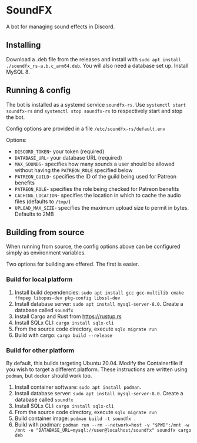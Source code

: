 # SoundFX

A bot for managing sound effects in Discord.

## Installing

Download a .deb file from the releases and install with `sudo apt install ./soundfx_rs-a.b.c_arm64.deb`. You will also need a database set up. Install MySQL 8.

## Running & config

The bot is installed as a systemd service `soundfx-rs`. Use `systemctl start soundfx-rs` and `systemctl stop soundfx-rs` to respectively start and stop the bot.

Config options are provided in a file `/etc/soundfx-rs/default.env`

Options:
* `DISCORD_TOKEN`- your token (required)
* `DATABASE_URL`- your database URL (required)
* `MAX_SOUNDS`- specifies how many sounds a user should be allowed without having the `PATREON_ROLE` specified below
* `PATREON_GUILD`- specifies the ID of the guild being used for Patreon benefits
* `PATREON_ROLE`- specifies the role being checked for Patreon benefits
* `CACHING_LOCATION`- specifies the location in which to cache the audio files (defaults to `/tmp/`)
* `UPLOAD_MAX_SIZE`- specifies the maximum upload size to permit in bytes. Defaults to 2MB

## Building from source

When running from source, the config options above can be configured simply as environment variables.

Two options for building are offered. The first is easier.

### Build for local platform

1. Install build dependencies: `sudo apt install gcc gcc-multilib cmake ffmpeg libopus-dev pkg-config libssl-dev`
2. Install database server: `sudo apt install mysql-server-8.0`. Create a database called `soundfx`
3. Install Cargo and Rust from https://rustup.rs
4. Install SQLx CLI: `cargo install sqlx-cli`
5. From the source code directory, execute `sqlx migrate run`
6. Build with cargo: `cargo build --release`

### Build for other platform

By default, this builds targeting Ubuntu 20.04. Modify the Containerfile if you wish to target a different platform. These instructions are written using `podman`, but `docker` should work too.

1. Install container software: `sudo apt install podman`.
2. Install database server: `sudo apt install mysql-server-8.0`. Create a database called `soundfx`
3. Install SQLx CLI: `cargo install sqlx-cli`
4. From the source code directory, execute `sqlx migrate run`
5. Build container image: `podman build -t soundfx .`
6. Build with podman: `podman run --rm --network=host -v "$PWD":/mnt -w /mnt -e "DATABASE_URL=mysql://user@localhost/soundfx" soundfx cargo deb` 
